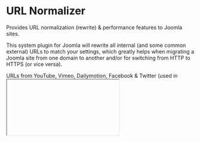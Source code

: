 # URL Normalizer

Provides URL normalization (rewrite) & performance features to Joomla sites.

This system plugin for Joomla will rewrite all internal (and some common external) URLs to match your settings, which greatly helps when migrating a Joomla site from one domain to another and/or for switching from HTTP to HTTPS (or vice versa).

URLs from YouTube, Vimeo, Dailymotion, Facebook & Twitter (used in <iframe> or <script> embeds) will be re-written to use HTTPS. So no nagging "this site is not secure" browser messages caused by mixed internal or third-party content on your site.

Although URL rewriting/normalization was the initial goal for this plugin, it quickly became apparent that performance features could easily be integrated into it.

These additional features are currently available:

- JS based redirects from HTTP to HTTPS (and vice versa) - perfect for when a Joomla site is behind CloudFlare's CDN, using Flexible SSL and served via Varnish (which supports HTTP only).
- Enforce better client-side caching (with component exclusions) which can greatly assist in frontend performance, especially when Joomla is behind a caching proxy like Varnish or Nginx. If you use the Joomla Page Cache plugin as well, just remember to disable client-side caching there. Client-side caching can been configured differently between the home page and all inner pages. The benefit of enforcing client-side caching separately is that you don't have to explicitly enable Joomla (server-side) caching as well if you don't want to. Or you can choose to combine it with Joomla's general cache (fragment cache) but not the Page Cache plugin (full page cache).
- Custom HTTP header (X-Logged-In) transmission to assist in detecting user logins when using Joomla behind a caching proxy like Varnish or Nginx.
- Add the loading="lazy" attribute for lazy loading images in mid-2019 or later browsers.
- Assists in "adaptive" website development (separate desktop & mobile versions) by setting a PHP constant (SITE_VIEW) to use anywhere in Joomla to distinguish a desktop from a mobile request (uses the ?m and &m URL modifier).
- Tidy HTML markup (the rendered output) by using the PHP Tidy library, adapted for HTML5. This option requires that the relevant Tidy module for PHP is installed on your server.

...with more features to be gradually added in the plugin.

URL Normalizer works beautifully with the Joomla Page Cache plugin enabled. Just remember to order URL Normalizer right before (above) the Joomla Page Cache plugin in the Plugin Manager.

The plugin currently powers some of the largest Joomla sites in the world (in terms of absolute monthly visitors), so it's battle-tested.


## DOWNLOAD
You can get the latest (published) version here:

https://www.joomlaworks.net/downloads/?f=plg_urlnormalizer-v1.10_j1.5-3.x.zip (recommended)

Or you can get the latest export from this GitHub repo here: https://github.com/joomlaworks/url-normalizer/archive/master.zip

The plugin supports updating via the Joomla Updater, so any new releases will appear there.


## COMPATIBILITY
URL Normalizer is fully compatible with Joomla versions 1.5, 2.5, & 3.x on servers running PHP 5 or 7.


## LICENSE
URL Normalizer  is a Joomla plugin developed by [JoomlaWorks](https://www.joomlaworks.net), released under the GNU General Public License.
